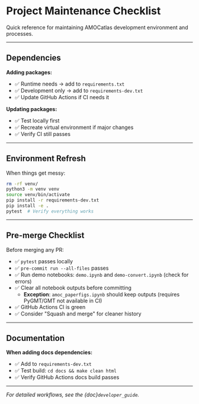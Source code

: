 # Project Maintenance Checklist

Quick reference for maintaining AMOCatlas development environment and processes.

---

## Dependencies

**Adding packages:**
- ✅ Runtime needs → add to `requirements.txt`
- ✅ Development only → add to `requirements-dev.txt` 
- ✅ Update GitHub Actions if CI needs it

**Updating packages:**
- ✅ Test locally first
- ✅ Recreate virtual environment if major changes
- ✅ Verify CI still passes

---

## Environment Refresh

When things get messy:
```bash
rm -rf venv/
python3 -m venv venv
source venv/bin/activate
pip install -r requirements-dev.txt
pip install -e .
pytest  # Verify everything works
```

---

## Pre-merge Checklist

Before merging any PR:
- ✅ `pytest` passes locally
- ✅ `pre-commit run --all-files` passes  
- ✅ Run demo notebooks: `demo.ipynb` and `demo-convert.ipynb` (check for errors)
- ✅ Clear all notebook outputs before committing
  - **Exception**: `amoc_paperfigs.ipynb` should keep outputs (requires PyGMT/GMT not available in CI)
- ✅ GitHub Actions CI is green
- ✅ Consider "Squash and merge" for cleaner history

---

## Documentation

**When adding docs dependencies:**
- ✅ Add to `requirements-dev.txt`
- ✅ Test build: `cd docs && make clean html`
- ✅ Verify GitHub Actions docs build passes

---

*For detailed workflows, see the {doc}`developer_guide`.*

